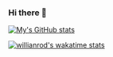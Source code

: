 ### Hi there 👋

[![My's GitHub stats](https://github-readme-stats.vercel.app/api?username=linhvnguyen9&show_icons=true&theme=prussian)](https://github.com/anuraghazra/github-readme-stats)

[![willianrod's wakatime stats](https://github-readme-stats.vercel.app/api/wakatime?username=linhvnguyen9)](https://github.com/anuraghazra/github-readme-stats)

<!--
**linhvnguyen9/linhvnguyen9** is a ✨ _special_ ✨ repository because its `README.md` (this file) appears on your GitHub profile.

Here are some ideas to get you started:

- 🔭 I’m currently working on ...
- 🌱 I’m currently learning ...
- 👯 I’m looking to collaborate on ...
- 🤔 I’m looking for help with ...
- 💬 Ask me about ...
- 📫 How to reach me: ...
- 😄 Pronouns: ...
- ⚡ Fun fact: ...
-->
